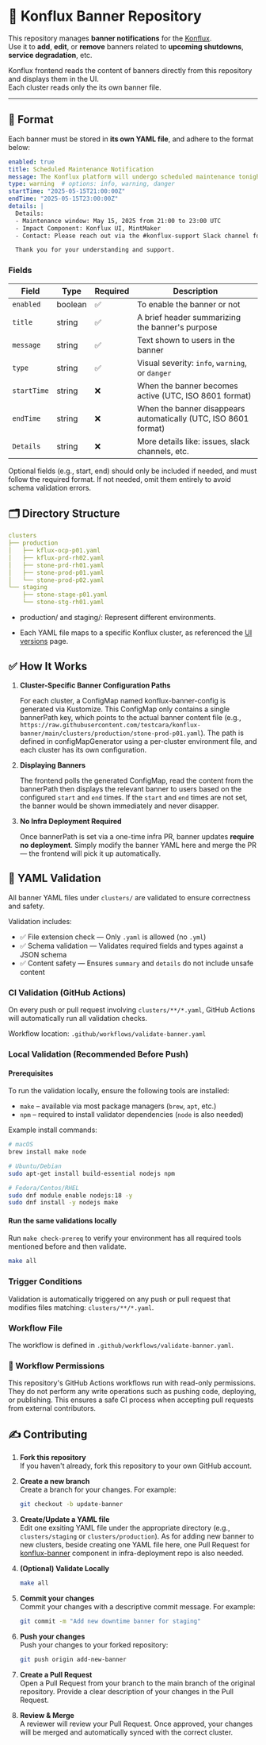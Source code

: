 # 🔔 Konflux Banner Repository

This repository manages **banner notifications** for the [Konflux](https://konflux.pages.redhat.com/docs/users/index.html).  
Use it to **add**, **edit**, or **remove** banners related to **upcoming shutdowns**, **service degradation**, etc.

Konflux frontend reads the content of banners directly from this repository and displays them in the UI.  
Each cluster reads only the its own banner file.

---

## 📝 Format

Each banner must be stored in **its own YAML file**, and adhere to the format below:

```yaml
enabled: true
title: Scheduled Maintenance Notification
message: The Konflux platform will undergo scheduled maintenance tonight. Temporary service interruptions may occur.
type: warning  # options: info, warning, danger
startTime: "2025-05-15T21:00:00Z"
endTime: "2025-05-15T23:00:00Z"
details: |
  Details:
  - Maintenance window: May 15, 2025 from 21:00 to 23:00 UTC
  - Impact Component: Konflux UI, MintMaker
  - Contact: Please reach out via the #konflux-support Slack channel for assistance

  Thank you for your understanding and support.
```

### Fields

| Field         | Type   | Required | Description                                                                 |
|---------------|--------|----------|-----------------------------------------------------------------------------|
| `enabled`     | boolean| ✅       | To enable the banner or not                                               |
| `title`       | string | ✅       | A brief header summarizing the banner's purpose                           |
| `message`     | string | ✅       | Text shown to users in the banner                                         |
| `type`        | string | ✅       | Visual severity: `info`, `warning`, or `danger`                           |
| `startTime`   | string | ❌      | When the banner becomes active (UTC, ISO 8601 format)                      |
| `endTime`     | string | ❌      | When the banner disappears automatically (UTC, ISO 8601 format)            |
| `Details`     | string | ❌       | More details like: issues, slack channels, etc.                           |

Optional fields (e.g., start, end) should only be included if needed, and must follow the required format. If not needed, omit them entirely to avoid schema validation errors.

## 🗂 Directory Structure

```yaml
clusters
├── production
│   ├── kflux-ocp-p01.yaml
│   ├── kflux-prd-rh02.yaml
│   ├── stone-prd-rh01.yaml
│   ├── stone-prod-p01.yaml
│   └── stone-prod-p02.yaml
└── staging
    ├── stone-stage-p01.yaml
    └── stone-stg-rh01.yaml
```

- production/ and staging/: Represent different environments.

- Each YAML file maps to a specific Konflux cluster, as referenced the [UI versions](https://konflux.pages.redhat.com/docs/users/getting-started/ui-versions.html) page.

## ✅ How It Works

1. **Cluster-Specific Banner Configuration Paths**

   For each cluster, a ConfigMap named konflux-banner-config is generated via Kustomize.
   This ConfigMap only contains a single bannerPath key, which points to the actual banner content file (e.g., `https://raw.githubusercontent.com/testcara/konflux-banner/main/clusters/production/stone-prod-p01.yaml`).
   The path is defined in configMapGenerator using a per-cluster environment file, and each cluster has its own configuration.

2. **Displaying Banners**

   The frontend polls the generated ConfigMap, read the content from the bannerPath then displays the relevant banner to users based on the configured `start` and `end` times.
   If the `start` and `end` times are not set, the banner would be shown immediately and never disapper.

3. **No Infra Deployment Required**

   Once bannerPath is set via a one-time infra PR, banner updates **require no deployment**.
   Simply modify the banner YAML here and merge the PR — the frontend will pick it up automatically.

## 🔎 YAML Validation

All banner YAML files under `clusters/` are validated to ensure correctness and safety.

Validation includes:

- ✅ File extension check — Only `.yaml` is allowed (no `.yml`)
- ✅ Schema validation — Validates required fields and types against a JSON schema
- ✅ Content safety — Ensures `summary` and `details` do not include unsafe content

### CI Validation (GitHub Actions)

On every push or pull request involving `clusters/**/*.yaml`, GitHub Actions will automatically run all validation checks.

Workflow location: `.github/workflows/validate-banner.yaml`

### Local Validation (Recommended Before Push)

#### Prerequisites

To run the validation locally, ensure the following tools are installed:

- `make` – available via most package managers (`brew`, `apt`, etc.)
- `npm` – required to install validator dependencies (`node` is also needed)

Example install commands:

```bash
# macOS
brew install make node

# Ubuntu/Debian
sudo apt-get install build-essential nodejs npm

# Fedora/Centos/RHEL
sudo dnf module enable nodejs:18 -y
sudo dnf install -y nodejs make
```

#### Run the same validations locally

Run ```make check-prereq``` to verify your environment has all required tools mentioned before and then validate.

```bash
make all
```

### Trigger Conditions

Validation is automatically triggered on any push or pull request that modifies files matching: ```clusters/**/*.yaml```.

### Workflow File

The workflow is defined in ```.github/workflows/validate-banner.yaml```.

### 🔐 Workflow Permissions

This repository's GitHub Actions workflows run with read-only permissions.
They do not perform any write operations such as pushing code, deploying, or publishing.
This ensures a safe CI process when accepting pull requests from external contributors.

## ✍️ Contributing

1. **Fork this repository**  
    If you haven't already, fork this repository to your own GitHub account.

2. **Create a new branch**  
    Create a branch for your changes. For example:

    ```bash
    git checkout -b update-banner
    ```

3. **Create/Update a YAML file**  
    Edit one exsiting YAML file under the appropriate directory (e.g., `clusters/staging` or `clusters/production`).
    As for adding new banner to new clusters, beside creating one YAML file here, one Pull Request for [konflux-banner](https://github.com/testcara/infra-deployments/tree/konflux-banner/components/konflux-banner) component in infra-deployment repo is also needed.

4. **(Optional) Validate Locally**  

    ```bash
    make all
    ```

5. **Commit your changes**  
    Commit your changes with a descriptive commit message. For example:

    ```bash
    git commit -m "Add new downtime banner for staging"
    ```

6. **Push your changes**  
    Push your changes to your forked repository:

    ```bash
    git push origin add-new-banner
    ```

7. **Create a Pull Request**  
    Open a Pull Request from your branch to the main branch of the original repository.
    Provide a clear description of your changes in the Pull Request.

8. **Review & Merge**  
    A reviewer will review your Pull Request. Once approved, your changes will be merged and automatically synced with the correct cluster.
